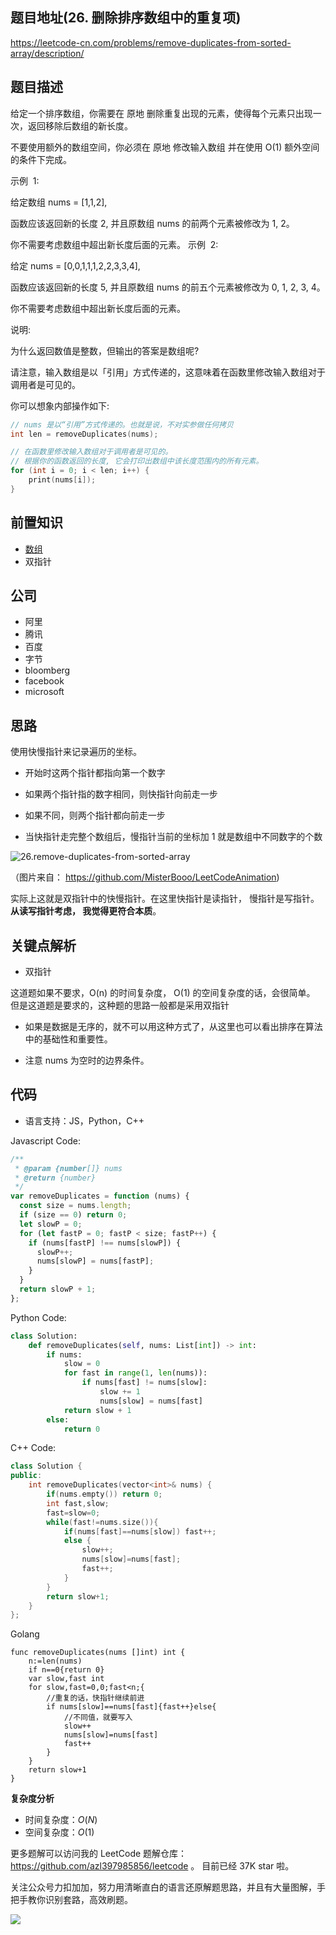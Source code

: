 ## 题目地址(26. 删除排序数组中的重复项)

https://leetcode-cn.com/problems/remove-duplicates-from-sorted-array/description/

## 题目描述

给定一个排序数组，你需要在 原地 删除重复出现的元素，使得每个元素只出现一次，返回移除后数组的新长度。

不要使用额外的数组空间，你必须在 原地 修改输入数组 并在使用 O(1) 额外空间的条件下完成。

示例  1:

给定数组 nums = [1,1,2],

函数应该返回新的长度 2, 并且原数组 nums 的前两个元素被修改为 1, 2。

你不需要考虑数组中超出新长度后面的元素。
示例  2:

给定 nums = [0,0,1,1,1,2,2,3,3,4],

函数应该返回新的长度 5, 并且原数组 nums 的前五个元素被修改为 0, 1, 2, 3, 4。

你不需要考虑数组中超出新长度后面的元素。

说明:

为什么返回数值是整数，但输出的答案是数组呢?

请注意，输入数组是以「引用」方式传递的，这意味着在函数里修改输入数组对于调用者是可见的。

你可以想象内部操作如下:

```c
// nums 是以“引用”方式传递的。也就是说，不对实参做任何拷贝
int len = removeDuplicates(nums);

// 在函数里修改输入数组对于调用者是可见的。
// 根据你的函数返回的长度, 它会打印出数组中该长度范围内的所有元素。
for (int i = 0; i < len; i++) {
    print(nums[i]);
}
```

## 前置知识

- [数组](https://github.com/azl397985856/leetcode/blob/master/thinkings/basic-data-structure.md)
- 双指针

## 公司

- 阿里
- 腾讯
- 百度
- 字节
- bloomberg
- facebook
- microsoft

## 思路

使用快慢指针来记录遍历的坐标。

- 开始时这两个指针都指向第一个数字

- 如果两个指针指的数字相同，则快指针向前走一步

- 如果不同，则两个指针都向前走一步

- 当快指针走完整个数组后，慢指针当前的坐标加 1 就是数组中不同数字的个数

![26.remove-duplicates-from-sorted-array](https://tva1.sinaimg.cn/large/007S8ZIlly1ghlucxqaoyg30qg0esju1.gif)

（图片来自： https://github.com/MisterBooo/LeetCodeAnimation)

实际上这就是双指针中的快慢指针。在这里快指针是读指针， 慢指针是写指针。**从读写指针考虑， 我觉得更符合本质**。

## 关键点解析

- 双指针

这道题如果不要求，O(n) 的时间复杂度， O(1) 的空间复杂度的话，会很简单。
但是这道题是要求的，这种题的思路一般都是采用双指针

- 如果是数据是无序的，就不可以用这种方式了，从这里也可以看出排序在算法中的基础性和重要性。

- 注意 nums 为空时的边界条件。

## 代码

- 语言支持：JS，Python，C++

Javascript Code:

```js
/**
 * @param {number[]} nums
 * @return {number}
 */
var removeDuplicates = function (nums) {
  const size = nums.length;
  if (size == 0) return 0;
  let slowP = 0;
  for (let fastP = 0; fastP < size; fastP++) {
    if (nums[fastP] !== nums[slowP]) {
      slowP++;
      nums[slowP] = nums[fastP];
    }
  }
  return slowP + 1;
};
```

Python Code:

```python
class Solution:
    def removeDuplicates(self, nums: List[int]) -> int:
        if nums:
            slow = 0
            for fast in range(1, len(nums)):
                if nums[fast] != nums[slow]:
                    slow += 1
                    nums[slow] = nums[fast]
            return slow + 1
        else:
            return 0
```

C++ Code:

```cpp
class Solution {
public:
    int removeDuplicates(vector<int>& nums) {
        if(nums.empty()) return 0;
        int fast,slow;
        fast=slow=0;
        while(fast!=nums.size()){
            if(nums[fast]==nums[slow]) fast++;
            else {
                slow++;
                nums[slow]=nums[fast];
                fast++;
            }
        }
        return slow+1;
    }
};
```
Golang 
```
func removeDuplicates(nums []int) int {
    n:=len(nums)
    if n==0{return 0}
    var slow,fast int 
    for slow,fast=0,0;fast<n;{
        //重复的话，快指针继续前进
        if nums[slow]==nums[fast]{fast++}else{
            //不同值，就要写入
            slow++
            nums[slow]=nums[fast]
            fast++
        }
    }
    return slow+1
}
```

**复杂度分析**

- 时间复杂度：$O(N)$
- 空间复杂度：$O(1)$

更多题解可以访问我的 LeetCode 题解仓库：https://github.com/azl397985856/leetcode 。 目前已经 37K star 啦。

关注公众号力扣加加，努力用清晰直白的语言还原解题思路，并且有大量图解，手把手教你识别套路，高效刷题。

![](https://tva1.sinaimg.cn/large/007S8ZIlly1ghlucyn5dcj30p00dwt9t.jpg)
